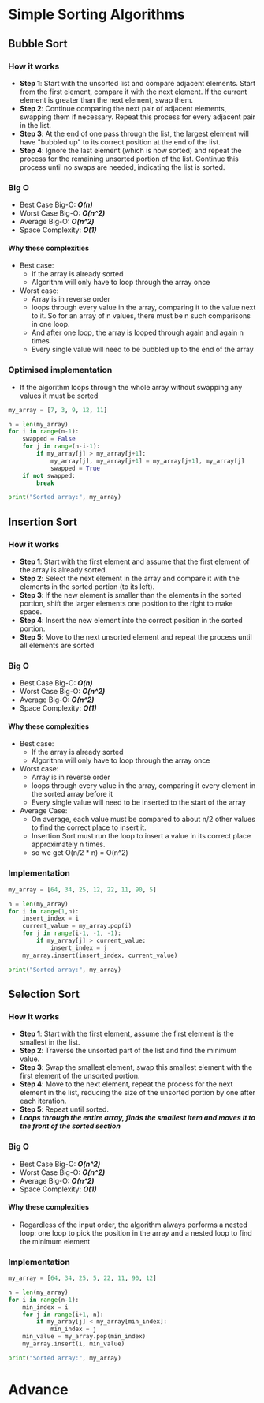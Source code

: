# Simple Sorting Algorithms
## Bubble Sort
### How it works
- **Step 1**: Start with the unsorted list and compare adjacent elements. Start from the first element, compare it with the next element. If the current element is greater than the next element, swap them.
- **Step 2**: Continue comparing the next pair of adjacent elements, swapping them if necessary. Repeat this process for every adjacent pair in the list.
- **Step 3**: At the end of one pass through the list, the largest element will have "bubbled up" to its correct position at the end of the list.
- **Step 4**: Ignore the last element (which is now sorted) and repeat the process for the remaining unsorted portion of the list. Continue this process until no swaps are needed, indicating the list is sorted.
### Big O
- Best Case Big-O: ***O(n)***
- Worst Case Big-O: ***O(n^2)***
- Average Big-O: ***O(n^2)***
- Space Complexity: ***O(1)***
#### Why these complexities
- Best case: 
	- If the array is already sorted
	- Algorithm will only have to loop through the array once
- Worst case:
	- Array is in reverse order
	- loops through every value in the array, comparing it to the value next to it. So for an array of n values, there must be n such comparisons in one loop.
	- And after one loop, the array is looped through again and again n times
	- Every single value will need to be bubbled up to the end of the array
### Optimised implementation
- If the algorithm loops through the whole array without swapping any values it must be sorted
```python
my_array = [7, 3, 9, 12, 11]

n = len(my_array)
for i in range(n-1):
    swapped = False
    for j in range(n-i-1):
        if my_array[j] > my_array[j+1]:
            my_array[j], my_array[j+1] = my_array[j+1], my_array[j]
            swapped = True
    if not swapped:
        break

print("Sorted array:", my_array)
```

## Insertion Sort
### How it works
- **Step 1**: Start with the first element and assume that the first element of the array is already sorted.
- **Step 2**: Select the next element in the array and compare it with the elements in the sorted portion (to its left).
- **Step 3**: If the new element is smaller than the elements in the sorted portion, shift the larger elements one position to the right to make space.
- **Step 4**: Insert the new element into the correct position in the sorted portion.
- **Step 5**: Move to the next unsorted element and repeat the process until all elements are sorted
### Big O
- Best Case Big-O: ***O(n)***
- Worst Case Big-O: ***O(n^2)***
- Average Big-O: ***O(n^2)***
- Space Complexity: ***O(1)***
#### Why these complexities
- Best case: 
	- If the array is already sorted
	- Algorithm will only have to loop through the array once
- Worst case:
	- Array is in reverse order
	- loops through every value in the array, comparing it every element in the sorted array before it 
	- Every single value will need to be inserted to the start of the array
- Average Case:
	- On average, each value must be compared to about n/2 other values to find the correct place to insert it.
	- Insertion Sort must run the loop to insert a value in its correct place approximately n times.
	- so we get O(n/2 * n) = O(n^2)
### Implementation
```python
my_array = [64, 34, 25, 12, 22, 11, 90, 5]

n = len(my_array)
for i in range(1,n):
    insert_index = i
    current_value = my_array.pop(i)
    for j in range(i-1, -1, -1):
        if my_array[j] > current_value:
            insert_index = j
    my_array.insert(insert_index, current_value)

print("Sorted array:", my_array)
```

## Selection Sort
### How it works
- **Step 1**: Start with the first element, assume the first element is the smallest in the list.
- **Step 2**: Traverse the unsorted part of the list and find the minimum value.
- **Step 3**: Swap the smallest element, swap this smallest element with the first element of the unsorted portion.
- **Step 4**: Move to the next element, repeat the process for the next element in the list, reducing the size of the unsorted portion by one after each iteration.
- **Step 5**: Repeat until sorted.
- ***Loops through the entire array, finds the smallest item and moves it to the front of the sorted section***
### Big O
- Best Case Big-O: ***O(n^2)***
- Worst Case Big-O: ***O(n^2)***
- Average Big-O: ***O(n^2)***
- Space Complexity: ***O(1)***
#### Why these complexities
- Regardless of the input order, the algorithm always performs a nested loop: one loop to pick the position in the array and a nested loop to find the minimum element
### Implementation
```python
my_array = [64, 34, 25, 5, 22, 11, 90, 12]

n = len(my_array)
for i in range(n-1):
    min_index = i
    for j in range(i+1, n):
        if my_array[j] < my_array[min_index]:
            min_index = j
    min_value = my_array.pop(min_index)
    my_array.insert(i, min_value)

print("Sorted array:", my_array)
```

# Advance